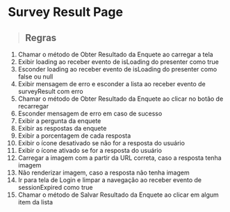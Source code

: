 # Survey Result Page

> ## Regras
01. Chamar o método de Obter Resultado da Enquete ao carregar a tela
02. Exibir loading ao receber evento de isLoading do presenter como true
03. Esconder loading ao receber evento de isLoading do presenter como false ou null
04. Exibir mensagem de erro e esconder a lista ao receber evento de surveyResult com erro
05. Chamar o método de Obter Resultado da Enquete ao clicar no botão de recarregar
06. Esconder mensagem de erro em caso de sucesso
07. Exibir a pergunta da enquete
08. Exibir as respostas da enquete
09. Exibir a porcentagem de cada resposta
10. Exibir o ícone desativado se não for a resposta do usuário
11. Exibir o ícone ativado se for a resposta do usuário
12. Carregar a imagem com a partir da URL correta, caso a resposta tenha imagem
13. Não renderizar imagem, caso a resposta não tenha imagem
14. Ir para tela de Login e limpar a navegação ao receber evento de sessionExpired como true
15. Chamar o método de Salvar Resultado da Enquete ao clicar em algum item da lista